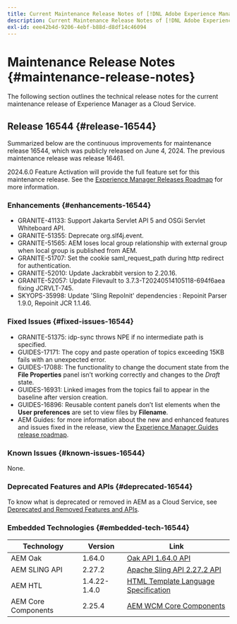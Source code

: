 ```yaml
---
title: Current Maintenance Release Notes of [!DNL Adobe Experience Manager] as a Cloud Service.
description: Current Maintenance Release Notes of [!DNL Adobe Experience Manager] as a Cloud Service.
exl-id: eee42b4d-9206-4ebf-b88d-d8df14c46094
---
```

# Maintenance Release Notes {#maintenance-release-notes}

The following section outlines the technical release notes for the current maintenance release of Experience Manager as a Cloud Service.

## Release 16544 {#release-16544}

Summarized below are the continuous improvements for maintenance release 16544, which was publicly released on June 4, 2024. The previous maintenance release was release 16461.

2024.6.0 Feature Activation will provide the full feature set for this maintenance release. See the [Experience Manager Releases Roadmap](https://experienceleague.adobe.com/en/docs/experience-manager-release-information/aem-release-updates/update-releases-roadmap) for more information.

### Enhancements {#enhancements-16544}

* GRANITE-41133: Support Jakarta Servlet API 5 and OSGi Servlet Whiteboard API.
* GRANITE-51355: Deprecate org.slf4j.event.
* GRANITE-51565: AEM loses local group relationship with external group when local group is published from AEM.
* GRANITE-51707: Set the cookie saml_request_path during http redirect for authentication.
* GRANITE-52010: Update Jackrabbit version to 2.20.16.
* GRANITE-52057: Update Filevault to 3.7.3-T20240514105118-694f6aea fixing JCRVLT-745.
* SKYOPS-35998: Update 'Sling RepoInit' dependencies :  Repoinit Parser 1.9.0, Repoinit JCR 1.1.46.

### Fixed Issues {#fixed-issues-16544}

* GRANITE-51375: idp-sync throws NPE if no intermediate path is specified.
* GUIDES-17171: The copy and paste operation of topics exceeding 15KB fails with an unexpected error.
* GUIDES-17088: The functionality to change the document state from the **File Properties** panel isn’t working correctly and changes to the *Draft* state.
* GUIDES-16931: Linked images from the topics fail to appear in the baseline after version creation.
* GUIDES-16896: Reusable content panels don’t list elements when the **User preferences** are set to view files by **Filename**.
* AEM Guides: for more information about the new and enhanced features and issues fixed in the release, view the [Experience Manager Guides release roadmap](https://experienceleague.adobe.com/en/docs/experience-manager-guides/using/release-info/aem-guides-releases-roadmap).

### Known Issues {#known-issues-16544}

None.

### Deprecated Features and APIs {#deprecated-16544}

To know what is deprecated or removed in AEM as a Cloud Service, see [Deprecated and Removed Features and APIs](/help/release-notes/deprecated-removed-features.md).

### Embedded Technologies {#embedded-tech-16544}

|Technology|Version|Link|
|---|---|---|
|AEM Oak | 1.64.0|[Oak API 1.64.0 API](https://www.javadoc.io/doc/org.apache.jackrabbit/oak-api/1.64.0/index.html)| 
|AEM SLING API | 2.27.2 |[Apache Sling API 2.27.2 API](https://www.javadoc.io/doc/org.apache.sling/org.apache.sling.api/latest/index.html)|
|AEM HTL| 1.4.22-1.4.0 |[HTML Template Language Specification](https://github.com/adobe/htl-spec)|
|AEM Core Components| 2.25.4|[AEM WCM Core Components](https://github.com/adobe/aem-core-wcm-components)|

